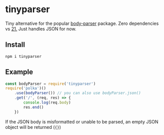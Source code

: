 # tinyparser
Tiny alternative for the popular [body-parser](https://www.npmjs.com/package/body-parser) package. Zero dependencies vs [21.](http://npm.broofa.com/?q=body-parser) Just handles JSON for now.
## Install
`npm i tinyparser`
## Example
```javascript
const bodyParser = require('tinyparser')
require('polka')()
	.use(bodyParser()) // you can also use bodyParser.json()
	.get('/', (req, res) => {
		console.log(req.body)
		res.end()
	})
```

If the JSON body is misformatted or unable to be parsed, an empty JSON object will be returned (`{}`)